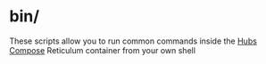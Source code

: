 bin/
====
These scripts allow you to run common commands inside the
[Hubs Compose](https://github.com/Hubs-Foundation/hubs-compose) Reticulum container
from your own shell

